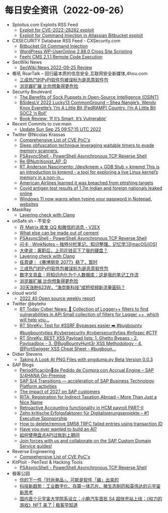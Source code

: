 # 每日安全资讯（2022-09-26）

- Sploitus.com Exploits RSS Feed
  - [Exploit for CVE-2022-28282 exploit](https://sploitus.com/exploit?id=AFB54C5F-461A-5A0D-828A-2E3995744A32&utm_source=rss&utm_medium=rss)
  - [Exploit for Command Injection in Atlassian Bitbucket exploit](https://sploitus.com/exploit?id=56B682D7-17D2-522C-9D1C-67C86911E78F&utm_source=rss&utm_medium=rss)
- CXSECURITY Database RSS Feed - CXSecurity.com
  - [Bitbucket Git Command Injection](https://cxsecurity.com/issue/WLB-2022090072)
  - [WordPress WP-UserOnline 2.88.0 Cross Site Scripting](https://cxsecurity.com/issue/WLB-2022090071)
  - [Feehi CMS 2.1.1 Remote Code Execution](https://cxsecurity.com/issue/WLB-2022090070)
- SecWiki News
  - [SecWiki News 2022-09-25 Review](http://www.sec-wiki.com/?2022-09-25)
- 嘶吼 RoarTalk – 回归最本质的信息安全,互联网安全新媒体,4hou.com
  - [三成热门的PyPI软件包被误标为是恶意软件包](https://www.4hou.com/posts/2JJK)
  - [浏览器扩展 比你想象得更危险](https://www.4hou.com/posts/GK7y)
- Security Boulevard
  - [The Benefits of Sock Puppets in Open-Source Intelligence (OSINT)](https://securityboulevard.com/2022/09/the-benefits-of-sock-puppets-in-open-source-intelligence-osint/)
  - [BSidesLV 2022 Lucky13 CommonGround – Shea Nangle’s, Wendy Knox Everette’s ‘I’m A Little Bit (FedRAMP) Country, I’m A Little Bit SOC2 ‘n Roll’](https://securityboulevard.com/2022/09/bsideslv-2022-lucky13-commonground-shea-nangles-wendy-knox-everettes-im-a-little-bit-fedramp-country-im-a-little-bit-soc2-n-roll/)
  - [Book Review: ‘If It’s Smart, It’s Vulnerable’](https://securityboulevard.com/2022/09/book-review-if-its-smart-its-vulnerable/)
- Recent Commits to cve:main
  - [Update Sun Sep 25 09:57:15 UTC 2022](https://github.com/trickest/cve/commit/9047d44af689c52268da08cffb7c9b6a3449a1e3)
- Twitter @Nicolas Krassas
  - [Comprehensive List of CVE PoC's](https://twitter.com/Dinosn/status/1574078237046513665)
  - [Sleep obfuscation technique leveraging waitable timers to evade memory scanners.](https://twitter.com/Dinosn/status/1574012296887734273)
  - [PSAsyncShell - PowerShell Asynchronous TCP Reverse Shell](https://twitter.com/Dinosn/status/1574012157800349696)
  - [Re @Nutritionist_AP :D](https://twitter.com/Dinosn/status/1574009338003423234)
  - [RT Anderson Nascimento: /dev/kmem + GDB Stub = kmemd This is an introduction to kmemd - a tool for exploring a live Linux kernel’s memory in a non-in...](https://twitter.com/andersonc0d3/status/1573986822950211584)
  - [American Airlines learned it was breached from phishing targets](https://twitter.com/Dinosn/status/1573903599045861376)
  - [Covid antigen test results of 1.7m Indian and foreign nationals leaked online](https://twitter.com/Dinosn/status/1573903548408111107)
  - [Windows 11 now warns when typing your password in Notepad, websites](https://twitter.com/Dinosn/status/1573903491604643840)
- MaskRay
  - [Layering check with Clang](https://maskray.me/blog/2022-09-25-layering-check-with-clang)
- unSafe.sh - 不安全
  - [在 Matrix 收发 QQ 和微信的消息 - V2EX](https://buaq.net/go-128029.html)
  - [What else can be made out of cement](https://buaq.net/go-128030.html)
  - [PSAsyncShell - PowerShell Asynchronous TCP Reverse Shell](https://buaq.net/go-128025.html)
  - [闪卡 · WinkNotes – 独特分栏笔记、知识整理、记忆学习[macOS/iOS]](https://buaq.net/go-128022.html)
  - [大佬说：离职后，上司花钱买下了我的硬盘？](https://buaq.net/go-128015.html)
  - [Layering check with Clang](https://buaq.net/go-128062.html)
  - [任意键｜《赛博朋克 2077》稳了，暂时](https://buaq.net/go-128014.html)
  - [三成热门的PyPI软件包被误标为是恶意软件包](https://buaq.net/go-128000.html)
  - [数字文具盒｜将知识内化为个人数据库：这是我的笔记工作流](https://buaq.net/go-128005.html)
  - [浏览器扩展 比你想象得更危险](https://buaq.net/go-128001.html)
  - [30天涨粉623W，“海克斯科技”成短视频新流量密码？](https://buaq.net/go-128042.html)
- cloud world
  - [2022 40 Open source weekly report](https://cloudsjhan.github.io/2022/09/25/2022-40-Open-source-weekly-report/)
- Twitter @bytehx
  - [RT Today Cyber News: 📄 Collection of Logger++ filters to find vulnerabilities in API Small collection of filters for Logger ++, which will help you...](https://twitter.com/TodayCyberNews/status/1573917762145382400)
  - [RT ShreKy: Test for #SSRF Bypasses easier ➡️ #bugbounty #bugbountytips #cybersecurity #cybersecuritytips #infosec #CTF](https://twitter.com/shrekysec/status/1573831191630946306)
  - [RT ShreKy: BEST XSS Payload lists: 1. Ghetto Bypass - 2. Payloadbox - 3. @BugBountyHunt3r XSS Methodology - 4. @PortSwigger XSS Cheat Sheet - #bugboun...](https://twitter.com/shrekysec/status/1573829647388770305)
- Didier Stevens
  - [Taking A Look At PNG Files with pngdump.py Beta Version 0.0.3](https://blog.didierstevens.com/2022/09/25/taking-a-look-at-png-files-with-pngdump-py-beta-version-0-0-3/)
- SAP Blogs
  - [Periodificaciónde Pedido de Compra  con Accrual Engine – SAP S/4HANA On-Premise](https://blogs.sap.com/2022/09/25/periodificacionde-pedido-de-compra-con-accrual-engine-sap-s-4hana-on-premise/)
  - [SAP S/4 Transitions — acceleration of SAP Business Technology Platform activities](https://blogs.sap.com/2022/09/25/sap-s-4-transitions-acceleration-of-sap-business-technology-platform-activities/)
  - [The impact of 2027 on SAP customers](https://blogs.sap.com/2022/09/25/the-impact-of-2027-on-sap-customers/)
  - [RITA: Registration for Indirect Taxation Abroad – More Than Just a Nice Name](https://blogs.sap.com/2022/09/25/rita-registration-for-indirect-taxation-abroad-more-than-just-a-nice-name/)
  - [Retroactive Accounting functionality in HCM payroll PART-II](https://blogs.sap.com/2022/09/25/retroactive-accounting-functionality-in-hcm-payroll-part-ii/)
  - [Zehn kritische Erfolgsfaktoren für Digitalisierungsprojekte – #1 Executive Sponsorship](https://blogs.sap.com/2022/09/25/zehn-kritische-erfolgsfaktoren-fur-digitalisierungsprojekte-1-executive-sponsorship/)
  - [How to delete/remove SM58 TRFC failed entries using transaction ID](https://blogs.sap.com/2022/09/25/how-to-delete-remove-sm58-trfc-failed-entries-using-transaction-id/)
  - [Have you ever wanted to build an AI?](https://blogs.sap.com/2022/09/25/have-you-ever-wanted-to-build-an-ai/)
  - [如何使用盘点API过账到上期间](https://blogs.sap.com/2022/09/25/%e5%a6%82%e4%bd%95%e4%bd%bf%e7%94%a8%e7%9b%98%e7%82%b9api%e8%bf%87%e8%b4%a6%e5%88%b0%e4%b8%8a%e6%9c%9f%e9%97%b4/)
  - [Join forces with us and collaborate on the SAP Custom Domain Service guides!](https://blogs.sap.com/2022/09/25/join-forces-with-us-and-collaborate-on-the-sap-custom-domain-service-guides/)
- Reverse Engineering
  - [Comprehensive List of CVE PoC's](https://www.reddit.com/r/ReverseEngineering/comments/xnr75o/comprehensive_list_of_cve_pocs/)
- KitPloit - PenTest & Hacking Tools
  - [PSAsyncShell - PowerShell Asynchronous TCP Reverse Shell](http://www.kitploit.com/2022/09/psasyncshell-powershell-asynchronous.html)
- 极客公园
  - [你的下一件「时尚单品」，可能是软件「编」出来的](https://mp.weixin.qq.com/s?__biz=MTMwNDMwODQ0MQ==&mid=2652968562&idx=1&sn=24b9c0bac57015d70e4f8f112d920cb5&chksm=7e546bc44923e2d26cf17992b6b10544df11955d68440fb0bcba0a6f5dc29682c671e30f918a&scene=58&subscene=0#rd)
  - [科技新趋势：工业数字化、存算一体芯片、微生态制药和英伟达的元宇宙新思考](https://mp.weixin.qq.com/s?__biz=MTMwNDMwODQ0MQ==&mid=2652968562&idx=2&sn=ead88256d1133c9d979c186a8838949e&chksm=7e546bc44923e2d2491ddc0f6a77a9294a2ccffa61a4805934da84665b92d75713cc00c97cec&scene=58&subscene=0#rd)
  - [国内首个元宇宙大学院系设立；小鹏汽车首批 S4 超快充站上线；《权力的游戏》NFT 来了 | 极客早知道](https://mp.weixin.qq.com/s?__biz=MTMwNDMwODQ0MQ==&mid=2652968560&idx=1&sn=d90fb637425d16d7c54af350fee5bdf6&chksm=7e546bc64923e2d098f8dcc66d51d1781e0a258c2a9bcad1c7d65765565c744c5925e5fc9d8e&scene=58&subscene=0#rd)
